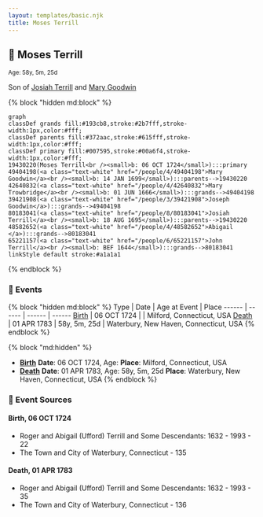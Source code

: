 ```yaml
---
layout: templates/basic.njk
title: Moses Terrill
---
```

## 🔵 Moses Terrill
<small>Age: 58y, 5m, 25d</small>

Son of [Josiah Terrill](/people/8/80183041) and [Mary Goodwin](/people/4/49404198)

{% block "hidden md:block" %}
```mermaid
graph
classDef grands fill:#193cb8,stroke:#2b7fff,stroke-width:1px,color:#fff;
classDef parents fill:#372aac,stroke:#615fff,stroke-width:1px,color:#fff;
classDef primary fill:#007595,stroke:#00a6f4,stroke-width:1px,color:#fff;
19430220(Moses Terrill<br /><small>b: 06 OCT 1724</small>):::primary
49404198(<a class="text-white" href="/people/4/49404198">Mary Goodwin</a><br /><small>b: 14 JAN 1699</small>):::parents-->19430220
42640832(<a class="text-white" href="/people/4/42640832">Mary Trowbridge</a><br /><small>b: 01 JUN 1666</small>):::grands-->49404198
39421908(<a class="text-white" href="/people/3/39421908">Joseph Goodwin</a>):::grands-->49404198
80183041(<a class="text-white" href="/people/8/80183041">Josiah Terrill</a><br /><small>b: 18 AUG 1695</small>):::parents-->19430220
48582652(<a class="text-white" href="/people/4/48582652">Abigail </a>):::grands-->80183041
65221157(<a class="text-white" href="/people/6/65221157">John Terrill</a><br /><small>b: BEF 1644</small>):::grands-->80183041
linkStyle default stroke:#a1a1a1
```
{% endblock %}

### 📆 Events

{% block "hidden md:block" %}
Type | Date | Age at Event | Place
------ | ------ | ------ | ------
[Birth](#event-event-2) | 06 OCT 1724 |  | Milford, Connecticut, USA
[Death](#event-event-3) | 01 APR 1783 | 58y, 5m, 25d | Waterbury, New Haven, Connecticut, USA
{% endblock %}

{% block "md:hidden" %}
- **[Birth](#event-event-2)**
**Date**: 06 OCT 1724, Age:
**Place**: Milford, Connecticut, USA
- **[Death](#event-event-3)**
**Date**: 01 APR 1783, Age: 58y, 5m, 25d
**Place**: Waterbury, New Haven, Connecticut, USA
{% endblock %}

### 📰 Event Sources

#### <a id="event-event-2"></a> Birth, 06 OCT 1724
* Roger and Abigail (Ufford) Terrill and Some Descendants: 1632 - 1993  - 22
* The Town and City of Waterbury, Connecticut  - 135

#### <a id="event-event-3"></a> Death, 01 APR 1783
* Roger and Abigail (Ufford) Terrill and Some Descendants: 1632 - 1993  - 35
* The Town and City of Waterbury, Connecticut  - 136